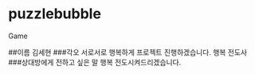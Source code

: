 # puzzlebubble
Game








##이름
김세현
###각오
서로서로 행복하게 프로젝트 진행하겠습니다. 행복 전도사
###상대방에게 전하고 싶은 말
행복 전도시켜드리겠습니다.